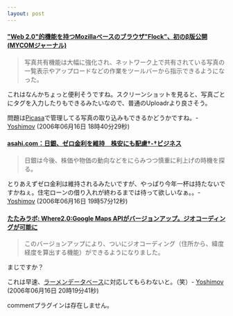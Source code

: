 ```yaml
---
layout: post
---
```

<h4><a href="http://journal.mycom.co.jp/news/2006/06/15/340.html">&quot;Web 2.0&quot;的機能を持つMozillaベースのブラウザ&quot;Flock&quot;、初のβ版公開 (MYCOMジャーナル)</a></h4>
<blockquote><p>写真共有機能は大幅に強化され、ネットワーク上で共有されている写真の一覧表示やアップロードなどの作業をツールバーから指示できるようになった。</p>
</blockquote>
<p>これはなんかちょっと便利そうですね。スクリーンショットを見ると、写真ごとにタグを入力したりもできるみたいなので、普通のUploadrより良さそう。</p>
<p>問題は<a href="http://picasa.google.co.jp/">Picasa</a>で管理してる写真の取り込みもできるかどうかですね。- <a href="/?page=Yoshimov" class="wikipage">Yoshimov</a> (2006年06月16日 18時40分29秒)</p>
<h4><a href="http://www.asahi.com/business/update/0615/109.html?ref=rss">asahi.com：日銀、ゼロ金利を維持　株安にも配慮†-†ビジネス</a></h4>
<blockquote><p>日銀は今後、株価や物価の動向などをにらみつつ慎重に利上げの時機を探る。</p>
</blockquote>
<p>とりあえずゼロ金利は維持されるみたいですが、やっぱり今年一杯は持たないですかねぇ。住宅ローンの借り入れが終わるまでは待って欲しいなぁ。。- <a href="/?page=Yoshimov" class="wikipage">Yoshimov</a> (2006年06月16日 19時57分12秒)</p>
<h4><a href="http://www.tatamilab.jp/rnd/archives/000218.html">たたみラボ: Where2.0:Google Maps APIがバージョンアップ。ジオコーディングが可能に</a></h4>
<blockquote><p>このバージョンアップにより、ついにジオコーディング（住所から、緯度経度を算出する機能）ができるようになりました。</p>
</blockquote>
<p>まじですか？</p>
<p>これは早速、<a href="http://www.ramendb.com/">ラーメンデータベース</a>に対応してもらわないと。（笑）- <a href="/?page=Yoshimov" class="wikipage">Yoshimov</a> (2006年06月16日 20時19分41秒)</p>
<p><span class="error">commentプラグインは存在しません。</span> </p>

